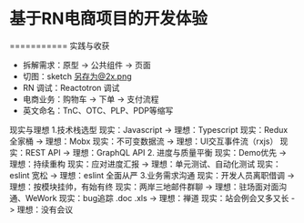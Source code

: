 # 基于RN电商项目的开发体验
===========
实践与收获
- 拆解需求：原型 -> 公共组件 -> 页面
- 切图：sketch 另存为@2x.png
- RN 调试：Reactotron 调试
- 电商业务：购物车 -> 下单 -> 支付流程
- 英文命名：TnC、OTC、PLP、PDP等缩写

现实与理想
1.技术栈选型
  现实：Javascript      -> 理想：Typescript
  现实：Redux 全家桶 -> 理想：Mobx
  现实：不可变数据流  -> 理想：UI交互事件流（rxjs）
  现实：REST API         -> 理想：GraphQL API
2. 进度与质量平衡
  现实：Demo优先      -> 理想：持续重构
  现实：应对进度汇报 -> 理想：单元测试、自动化测试
  现实：eslint 宽松      -> 理想：eslint 全面从严
3.业务需求沟通
  现实：开发人员离职借调  -> 理想：按模块挂帅，有始有终
  现实：两岸三地邮件群聊  -> 理想：驻场面对面沟通、WeWork
  现实：bug追踪 .doc .xls   -> 理想：禅道
  现实：站会例会又多又长  -> 理想：没有会议
